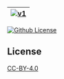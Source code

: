 | [![v1](https://setetres.s3.amazonaws.com/setetres.st/img/share-v1.png?v=2&raw=true)](http://v1.setetres.st) |
| ----------------------------------------------------------------------------------------------------------- |

[![Github License](https://img.shields.io/github/license/setetres/v1.svg)](https://github.com/setetres/v1/blob/master/LICENSE)

License
-------

[CC-BY-4.0]

[http://v1.setetres.st]: http://v1.setetres.st
[CC-BY-4.0]: http://creativecommons.org/licenses/by/4.0
